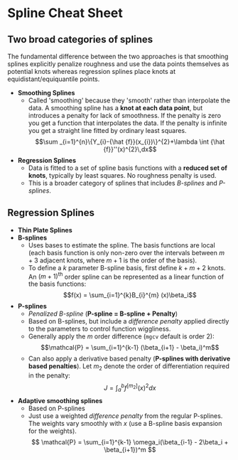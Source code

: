# Spline Cheat Sheet 
## Two broad categories of splines 
The fundamental difference between the two approaches is that smoothing splines explicitly penalize roughness
and use the data points themselves as potential knots whereas regression splines place knots at
equidistant/equiquantile points.
* __Smoothing Splines__ 
  - Called 'smoothing' because they 'smooth' rather than interpolate the data. A smoothing spline has a **knot at each data point**, but introduces a penalty for lack of smoothness. If the penalty is zero you get a function that interpolates the data. If the penalty is infinite you get a straight line fitted by ordinary least squares.
  $$\sum _{i=1}^{n}\{Y_{i}-{\hat {f}}(x_{i})\}^{2}+\lambda \int {\hat {f}}''(x)^{2}\,dx$$
* __Regression Splines__ 
  - Data is fitted to a set of spline basis functions with a **reduced set of knots**, typically by least squares. No roughness penalty is used.
  -  This is a broader category of splines that includes *B-splines* and *P-splines*. 

## Regression Splines 
* __Thin Plate Splines__ 
* __B-splines__ 
  - Uses bases to estimate the spline. The basis functions are local (each basis function is only non-zero over the intervals between $m + 3$ adjacent knots, where $m + 1$ is the order of the basis).
  - To define a $k$ parameter B-spline basis, first define $k + m + 2$ knots. An $(m + 1)^\text{th}$ order spline can be represented as a linear function of the basis functions: $$f(x) = \sum_{i=1}^{k}B_{i}^{m} (x)\beta_i$$
* __P-splines__  
  - *Penalized B-spline* (**P-spline = B-spline + Penalty**)
  - Based on B-splines, but include a *difference penalty* applied directly to the parameters to control function wiggliness. 
  - Generally apply the $m$ order difference (`mgcv` default is order 2):
  $$\mathcal{P} = \sum_{i=1}^{k-1} (\beta_{i+1} - \beta_i)^m$$
  - Can also apply a derivative based penalty (**P-splines with derivative based penalties**). Let $m_2$ denote the order of differentiation required in the penalty:
  $$J = \int_{a}^{b} f^{[m_2]}(x)^2dx$$
* __Adaptive smoothing splines__ 
  - Based on P-splines 
  - Just use a weighted *difference penalty* from the regular P-splines. The weights vary smoothly with $x$ (use a B-spline basis expansion for the weights). 
  $$ \mathcal{P} = \sum_{i=1}^{k-1} \omega_i(\beta_{i-1} - 2\beta_i + \beta_{i+1})^m $$
  
